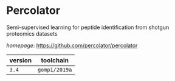 # Percolator

Semi-supervised learning for peptide identification from shotgun proteomics datasets

*homepage*: <https://github.com/percolator/percolator>

version | toolchain
--------|----------
``3.4`` | ``gompi/2019a``
